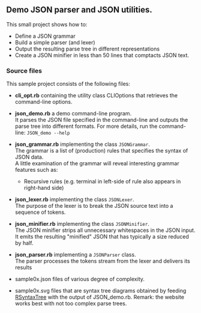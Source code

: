 ## Demo JSON parser and JSON utilities.
This small project shows how to:
- Define a JSON grammar
- Build a simple parser (and lexer)
- Output the resulting parse tree in different representations
- Create a JSON minifier in less than 50 lines that comptacts JSON text.



### Source files
This sample project consists of the following files:  
- **cli_opt.rb** containing the utility class CLIOptions that retrieves the
  command-line options.

- **json_demo.rb** a demo command-line program.  
  It parses the JSON file specified in the command-line and outputs the parse tree
  into different formats. For more details, run the command-line: `JSON_demo --help`

- **json_grammar.rb** implementing the class `JSONGrammar`.  
  The grammar is a list of (production) rules that specifies the syntax of JSON data.  
  A little examination of the grammar will reveal interesting grammar features such as:  
    * Recursive rules (e.g. terminal in left-side of rule also appears in right-hand side)

- **json_lexer.rb** implementing  the class `JSONLexer`.  
  The purpose of the lexer is to break the JSON source text into a sequence of tokens.  

- **json_minifier.rb** implementing  the class `JSONMinifier`.  
  The JSON minifier strips all unnecessary whitespaces in the JSON input. It emits the resulting "minified" JSON
  that has typically a size reduced by half.
  
- **json_parser.rb** implementing a `JSONParser` class.  
  The parser processes the tokens stream from the lexer and delivers its results  


- sample0x.json files of various degree of complexity.  

- sample0x.svg files that are syntax tree diagrams obtained by feeding [RSyntaxTree](http://yohasebe.com/rsyntaxtree/) with the output of JSON_demo.rb. Remark: the website works best with not too complex parse trees.
